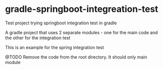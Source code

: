 # gradle-springboot-integreation-test
Test project trying springboot integration test in gradle

A gradle project that uses 2 separate modules - one for the main code and the other for the integration test

This is an example for the spring integration test

@TODO
Remove the code from the root directory.  It should only main module
